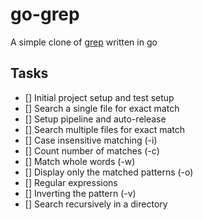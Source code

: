 # go-grep
A simple clone of [grep](https://en.wikipedia.org/wiki/Grep) written in go

## Tasks
- [] Initial project setup and test setup
- [] Search a single file for exact match
- [] Setup pipeline and auto-release
- [] Search multiple files for exact match
- [] Case insensitive matching (-i)
- [] Count number of matches (-c)
- [] Match whole words (-w)
- [] Display only the matched patterns (-o)
- [] Regular expressions
- [] Inverting the pattern (-v)
- [] Search recursively in a directory